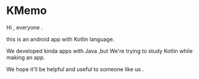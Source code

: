 # KMemo
Hi , everyone .

this is an android app with Kotlin language. 

We developed kinda apps with Java ,but We're trying to study Kotlin while making an app.

We hope it'll be helpful and useful to someone like us . 
